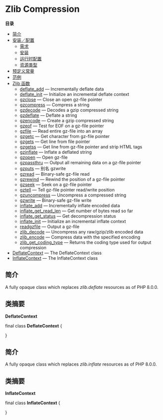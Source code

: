 Zlib Compression
================

**目录**

-   [简介](/intro/zlib.html)
-   [安装／配置](/zlib/setup.html)
    -   [需求](/zlib/setup.html#需求)
    -   [安装](/zlib/setup.html#安装)
    -   [运行时配置](/zlib/setup.html#运行时配置)
    -   [资源类型](/zlib/setup.html#资源类型)
-   [预定义常量](/zlib/constants.html)
-   [范例](/zlib/examples.html)
-   [Zlib 函数](/ref/zlib.html)
    -   [deflate\_add](/ref/zlib.html#deflate_add) — Incrementally
        deflate data
    -   [deflate\_init](/ref/zlib.html#deflate_init) — Initialize an
        incremental deflate context
    -   [gzclose](/ref/zlib.html#gzclose) — Close an open gz-file
        pointer
    -   [gzcompress](/ref/zlib.html#gzcompress) — Compress a string
    -   [gzdecode](/ref/zlib.html#gzdecode) — Decodes a gzip compressed
        string
    -   [gzdeflate](/ref/zlib.html#gzdeflate) — Deflate a string
    -   [gzencode](/ref/zlib.html#gzencode) — Create a gzip compressed
        string
    -   [gzeof](/ref/zlib.html#gzeof) — Test for EOF on a gz-file
        pointer
    -   [gzfile](/ref/zlib.html#gzfile) — Read entire gz-file into an
        array
    -   [gzgetc](/ref/zlib.html#gzgetc) — Get character from gz-file
        pointer
    -   [gzgets](/ref/zlib.html#gzgets) — Get line from file pointer
    -   [gzgetss](/ref/zlib.html#gzgetss) — Get line from gz-file
        pointer and strip HTML tags
    -   [gzinflate](/ref/zlib.html#gzinflate) — Inflate a deflated
        string
    -   [gzopen](/ref/zlib.html#gzopen) — Open gz-file
    -   [gzpassthru](/ref/zlib.html#gzpassthru) — Output all remaining
        data on a gz-file pointer
    -   [gzputs](/ref/zlib.html#gzputs) — 别名 gzwrite
    -   [gzread](/ref/zlib.html#gzread) — Binary-safe gz-file read
    -   [gzrewind](/ref/zlib.html#gzrewind) — Rewind the position of a
        gz-file pointer
    -   [gzseek](/ref/zlib.html#gzseek) — Seek on a gz-file pointer
    -   [gztell](/ref/zlib.html#gztell) — Tell gz-file pointer
        read/write position
    -   [gzuncompress](/ref/zlib.html#gzuncompress) — Uncompress a
        compressed string
    -   [gzwrite](/ref/zlib.html#gzwrite) — Binary-safe gz-file write
    -   [inflate\_add](/ref/zlib.html#inflate_add) — Incrementally
        inflate encoded data
    -   [inflate\_get\_read\_len](/ref/zlib.html#inflate_get_read_len) —
        Get number of bytes read so far
    -   [inflate\_get\_status](/ref/zlib.html#inflate_get_status) — Get
        decompression status
    -   [inflate\_init](/ref/zlib.html#inflate_init) — Initialize an
        incremental inflate context
    -   [readgzfile](/ref/zlib.html#readgzfile) — Output a gz-file
    -   [zlib\_decode](/ref/zlib.html#zlib_decode) — Uncompress any
        raw/gzip/zlib encoded data
    -   [zlib\_encode](/ref/zlib.html#zlib_encode) — Compress data with
        the specified encoding
    -   [zlib\_get\_coding\_type](/ref/zlib.html#zlib_get_coding_type) —
        Returns the coding type used for output compression
-   [DeflateContext](/class/deflatecontext.html) — The DeflateContext
    class
-   [InflateContext](/class/inflatecontext.html) — The InflateContext
    class

简介
----

A fully opaque class which replaces *zlib.deflate* resources as of PHP
8.0.0.

类摘要
------

**DeflateContext**

<span class="ooclass"> <span class="modifier">final</span> class
**DeflateContext** </span> {

}

简介
----

A fully opaque class which replaces *zlib.inflate* resources as of PHP
8.0.0.

类摘要
------

**InflateContext**

<span class="ooclass"> <span class="modifier">final</span> class
**InflateContext** </span> {

}
